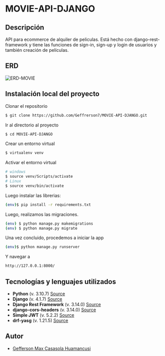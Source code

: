 # MOVIE-API-DJANGO

## Descripción
API para ecommerce de alquiler de peliculas. Está hecho con django-rest-framework y tiene las funciones de sign-in, sign-up y login de usuarios y también creación de películas.

## ERD

![ERD-MOVIE](https://user-images.githubusercontent.com/61089189/230192360-7b052f0e-16ce-4a8c-a1d6-dc54f0cf8302.png)

## Instalación local del proyecto

Clonar el repositorio

```bash
$ git clone https://github.com/Geffrerson7/MOVIE-API-DJANGO.git
```

Ir al directorio al proyecto

```bash
$ cd MOVIE-API-DJANGO
```

Crear un entorno virtual

```sh
$ virtualenv venv
```
Activar el entorno virtual
```sh
# windows
$ source venv/Scripts/activate
# Linux
$ source venv/bin/activate
```

Luego instalar las librerias:

```sh
(env)$ pip install -r requirements.txt
```

Luego, realizamos las migraciones.
```sh
(env) $ python manage.py makemigrations
(env) $ python manage.py migrate
```

Una vez concluido, procedemos a iniciar la app
```sh
(env)$ python manage.py runserver
```
Y navegar a
```sh
http://127.0.0.1:8000/
```

## Tecnologías y lenguajes utilizados

* **Python** (v. 3.10.7) [Source](https://www.python.org/)
* **Django** (v. 4.1.7)  [Source](https://www.djangoproject.com/)
* **Django Rest Framework** (v. 3.14.0) [Source](https://www.django-rest-framework.org/)
* **django-cors-headers** (v. 3.14.0) [Source](https://pypi.org/project/django-cors-headers/)
* **Simple JWT** (v. 5.2.2) [Source](https://django-rest-framework-simplejwt.readthedocs.io/en/latest/)
* **drf-yasg** (v. 1.21.5) [Source](https://drf-yasg.readthedocs.io/en/stable/)

## Autor
- [Gefferson Max Casasola Huamancusi](https://www.github.com/Geffrerson7)
